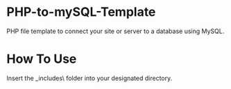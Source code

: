 # PHP-to-mySQL-Template
PHP file template to connect your site or server to a database using MySQL.

# How To Use

Insert the \_includes\ folder into your designated directory.
